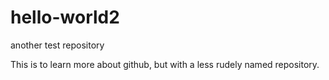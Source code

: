 # hello-world2
another test repository

This is to learn more about github, but with a less rudely named repository.
